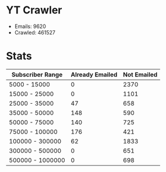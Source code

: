# YT Crawler
- Emails: 9620
- Crawled: 461527

# Stats
| Subscriber Range  | Already Emailed | Not Emailed |
|-------|-------|-------|
| 5000 - 15000 | 0 | 2370 |
| 15000 - 25000 | 0 | 1101 |
| 25000 - 35000 | 47 | 658 |
| 35000 - 50000 | 148 | 590 |
| 50000 - 75000 | 140 | 725 |
| 75000 - 100000 | 176 | 421 |
| 100000 - 300000 | 62 | 1833 |
| 300000 - 500000 | 0 | 651 |
| 500000 - 1000000 | 0 | 698 |
